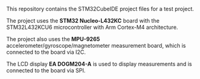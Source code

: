 This repository contains the STM32CubeIDE project files for a test project.

The project uses the **STM32 Nucleo-L432KC** board with the STM32L432KCU6 microcontroller with Arm Cortex-M4 architecture.

The project also uses the **MPU-9265** accelerometer/gyroscope/magnetometer measurement board, which is connected to the board via I2C.

The LCD display **EA DOGM204-A** is used to display measurements and is connected to the board via SPI.

